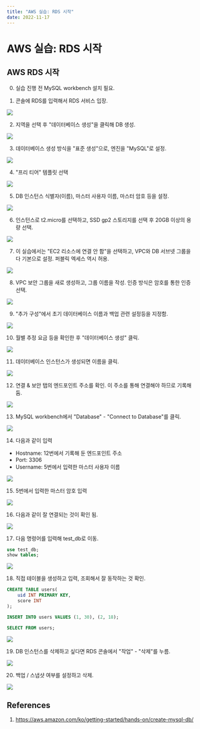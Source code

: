 ```yaml
---
title: "AWS 실습: RDS 시작"
date: 2022-11-17
---
```


# AWS 실습: RDS 시작

## AWS RDS 시작

0. 실습 진행 전 MySQL workbench 설치 필요.

1. 콘솔에 RDS를 입력해서 RDS 서비스 입장.

![](./imgs/2022-11-17-1.png)

2. 지역을 선택 후 "데이터베이스 생성"을 클릭해 DB 생성.

![](./imgs/2022-11-17-2.png)

3. 데이터베이스 생성 방식을 "표준 생성"으로, 엔진을 "MySQL"로 설정.

![](./imgs/2022-11-17-3.png)

4. "프리 티어" 템플릿 선택

![](./imgs/2022-11-17-4.png)

5. DB 인스턴스 식별자(이름), 마스터 사용자 이름, 마스터 암호 등을 설정.

![](./imgs/2022-11-17-5.png)

6. 인스턴스로 t2.micro를 선택하고, SSD gp2 스토리지를 선택 후 20GB 이상의 용량 선택.

![](./imgs/2022-11-17-6.png)

7. 이 실습에서는 "EC2 리소스에 연결 안 함"을 선택하고, VPC와 DB 서브넷 그룹을 다 기본으로 설정. 퍼블릭 엑세스 역시 허용.

![](./imgs/2022-11-17-7.png)

8. VPC 보안 그룹을 새로 생성하고, 그룹 이름을 작성. 인증 방식은 암호를 통한 인증 선택.

![](./imgs/2022-11-17-8.png)

9. "추가 구성"에서 초기 데이터베이스 이름과 백업 관련 설정등을 지정함.

![](./imgs/2022-11-17-9.png)

10. 월별 추정 요금 등을 확인한 후 "데이터베이스 생성" 클릭.

![](./imgs/2022-11-17-10.png)

11. 데이터베이스 인스턴스가 생성되면 이름을 클릭.

![](./imgs/2022-11-17-11.png)

12. 연결 & 보안 탭의 엔드포인트 주소를 확인. 이 주소를 통해 연결해야 하므로 기록해 둠.

![](./imgs/2022-11-17-12.png)

13. MySQL workbench에서 "Database" - "Connect to Database"를 클릭.

![](./imgs/2022-11-17-13.png)

14. 다음과 같이 입력

- Hostname: 12번에서 기록해 둔 엔드포인트 주소
- Port: 3306
- Username: 5번에서 입력한 마스터 사용자 이름

![](./imgs/2022-11-17-14.png)

15. 5번에서 입력한 마스터 암호 입력

![](./imgs/2022-11-17-15.png)

16. 다음과 같이 잘 연결되는 것이 확인 됨.

![](./imgs/2022-11-17-16.png)

17. 다음 명령어를 입력해 test_db로 이동.

```sql
use test_db;
show tables;
```

![](./imgs/2022-11-17-17.png)

18. 직접 테이블을 생성하고 입력, 조회해서 잘 동작하는 것 확인.

```sql
CREATE TABLE users(
    uid INT PRIMARY KEY,
    score INT
);

INSERT INTO users VALUES (1, 30), (2, 18);

SELECT FROM users;
```

![](./imgs/2022-11-17-18.png)

19. DB 인스턴스를 삭제하고 싶다면 RDS 콘솔에서 "작업" - "삭제"를 누름.

![](./imgs/2022-11-17-19.png)

20. 백업 / 스냅샷 여부를 설정하고 삭제.

![](./imgs/2022-11-17-20.png)

## References

1. https://aws.amazon.com/ko/getting-started/hands-on/create-mysql-db/
